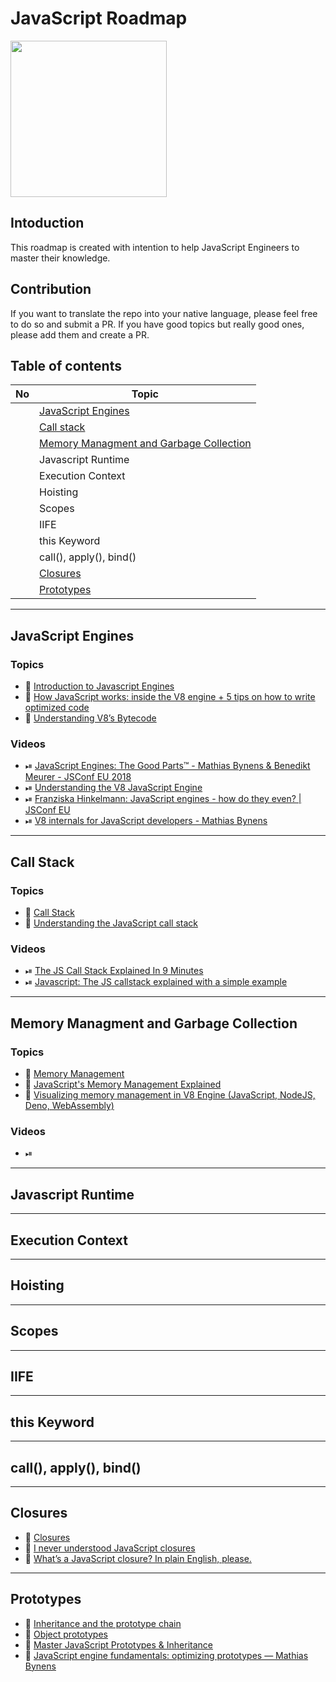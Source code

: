 # JavaScript Roadmap

<img src="https://upload.wikimedia.org/wikipedia/commons/thumb/9/99/Unofficial_JavaScript_logo_2.svg/2048px-Unofficial_JavaScript_logo_2.svg.png" width="250" height="250" />

## Intoduction
This roadmap is created with intention to help JavaScript Engineers to master their knowledge.

## Contribution
If you want to translate the repo into your native language, please feel free to do so and submit a PR. If you have good topics but really good ones, please add them and create a PR.

## Table of contents
| No | Topic
| ------- | ---
|  | [JavaScript Engines](#javaScript-engines)
|  | [Call stack](#call-stack)
|  | [Memory Managment and Garbage Collection](#memory-managment-and-garbage-collection)
|  | Javascript Runtime
|  | Execution Context
|  | Hoisting
|  | Scopes
|  | IIFE
|  | this Keyword
|  | call(), apply(), bind()
|  | [Closures](#closures)
|  | [Prototypes](#prototypes)

---

## JavaScript Engines

### Topics
- 📝 [Introduction to Javascript Engines](https://www.geeksforgeeks.org/introduction-to-javascript-engines/)
- 📝 [How JavaScript works: inside the V8 engine + 5 tips on how to write optimized code](https://medium.com/sessionstack-blog/how-javascript-works-inside-the-v8-engine-5-tips-on-how-to-write-optimized-code-ac089e62b12e)
- 📝 [Understanding V8’s Bytecode](https://medium.com/dailyjs/understanding-v8s-bytecode-317d46c94775)

### Videos
- ⏯ [JavaScript Engines: The Good Parts™ - Mathias Bynens & Benedikt Meurer - JSConf EU 2018](https://www.youtube.com/watch?v=5nmpokoRaZI)
- ⏯ [Understanding the V8 JavaScript Engine](https://www.youtube.com/watch?v=xckH5s3UuX4)
- ⏯ [Franziska Hinkelmann: JavaScript engines - how do they even? | JSConf EU](https://www.youtube.com/watch?v=p-iiEDtpy6I)
- ⏯ [V8 internals for JavaScript developers - Mathias Bynens](https://www.youtube.com/watch?v=m9cTaYI95Zc)

---

## Call Stack

### Topics
- 📝 [Call Stack](https://developer.mozilla.org/en-US/docs/Glossary/Call_stack)
- 📝 [Understanding the JavaScript call stack](https://medium.com/free-code-camp/understanding-the-javascript-call-stack-861e41ae61d4)

### Videos
- ⏯ [The JS Call Stack Explained In 9 Minutes](https://www.youtube.com/watch?v=W8AeMrVtFLY)
- ⏯ [Javascript: The JS callstack explained with a simple example](https://www.youtube.com/watch?v=w6QGEiQceOM)

---

## Memory Managment and Garbage Collection

### Topics
- 📝 [Memory Management](https://developer.mozilla.org/en-US/docs/Web/JavaScript/Memory_Management)
- 📝 [JavaScript's Memory Management Explained](https://felixgerschau.com/javascript-memory-management/)
- 📝 [Visualizing memory management in V8 Engine (JavaScript, NodeJS, Deno, WebAssembly)](https://deepu.tech/memory-management-in-v8/)

### Videos
- ⏯ []()

---

## Javascript Runtime

---

## Execution Context

---

## Hoisting

---

## Scopes

---

## IIFE

---

## this Keyword

---

## call(), apply(), bind()

---

## Closures
- 📝 [Closures](https://developer.mozilla.org/en-US/docs/Web/JavaScript/Closures)
- 📝 [I never understood JavaScript closures](https://medium.com/dailyjs/i-never-understood-javascript-closures-9663703368e8)
- 📝 [What’s a JavaScript closure? In plain English, please.](https://medium.com/edge-coders/whats-a-javascript-closure-in-plain-english-please-6a1fc1d2ff1c)


---

## Prototypes
- 📝 [Inheritance and the prototype chain](https://developer.mozilla.org/en-US/docs/Web/JavaScript/Inheritance_and_the_prototype_chain)
- 📝 [Object prototypes](https://developer.mozilla.org/en-US/docs/Learn/JavaScript/Objects/Object_prototypes)
- 📝 [Master JavaScript Prototypes & Inheritance](https://medium.com/codeburst/master-javascript-prototypes-inheritance-d0a9a5a75c4e)
- 📝 [JavaScript engine fundamentals: optimizing prototypes — Mathias Bynens](https://mathiasbynens.be/notes/prototypes)
